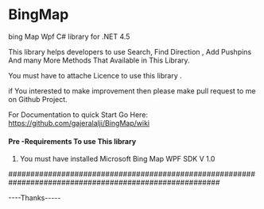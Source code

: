 BingMap
=======

bing Map Wpf C# library for .NET 4.5

This library helps developers to use Search, Find Direction , Add Pushpins  And many More Methods That Available in This Library.

 You must have to attache Licence to use this library .
 
 if You interested to make improvement then please make pull request to me on Github Project.
 
 For Documentation to quick Start Go Here: https://github.com/gajeralalji/BingMap/wiki
 
####  Pre -Requirements To use This library ####
 1. You  must have installed Microsoft Bing Map WPF SDK V 1.0 
 
 ########################################################################################################
 
 ----Thanks-----
 
 
